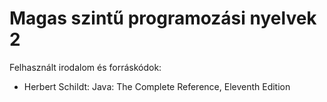 # Magas szintű programozási nyelvek 2
Felhasznált irodalom és forráskódok:
- Herbert Schildt: Java: The Complete Reference, Eleventh Edition
